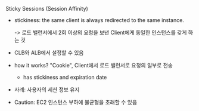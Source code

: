 Sticky Sessions (Session Affinity)

- stickiness: the same client is always redirected to the same instance.

  -> 로드 밸런서에서 2회 이상의 요청을 보낸 Client에게 동일한 인스턴스를 갖게 하는 것

- CLB와 ALB에서 설정할 수 있음

- how it works? "Cookie", Client에서 로드 밸런서로 요청의 일부로 전송

  - has stickiness and expiration date

- 사례: 사용자의 세션 정보 유지

- Caution: EC2 인스턴스 부하에 불균형을 초래할 수 있음